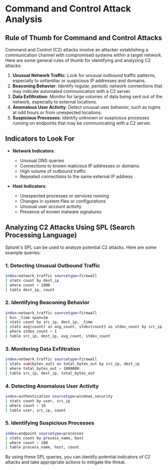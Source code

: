 # Command and Control Attack Analysis

## Rule of Thumb for Command and Control Attacks
Command and Control (C2) attacks involve an attacker establishing a communication channel with compromised systems within a target network. Here are some general rules of thumb for identifying and analyzing C2 attacks:

1. **Unusual Network Traffic**: Look for unusual outbound traffic patterns, especially to unfamiliar or suspicious IP addresses and domains.
2. **Beaconing Behavior**: Identify regular, periodic network connections that may indicate automated communication with a C2 server.
3. **Data Exfiltration**: Monitor for large volumes of data being sent out of the network, especially to external locations.
4. **Anomalous User Activity**: Detect unusual user behavior, such as logins at odd hours or from unexpected locations.
5. **Suspicious Processes**: Identify unknown or suspicious processes running on endpoints that may be communicating with a C2 server.

## Indicators to Look For
- **Network Indicators**:
    - Unusual DNS queries
    - Connections to known malicious IP addresses or domains
    - High volume of outbound traffic
    - Repeated connections to the same external IP address

- **Host Indicators**:
    - Unexpected processes or services running
    - Changes in system files or configurations
    - Unusual user account activity
    - Presence of known malware signatures

## Analyzing C2 Attacks Using SPL (Search Processing Language)
Splunk's SPL can be used to analyze potential C2 attacks. Here are some example queries:

### 1. Detecting Unusual Outbound Traffic
```bash
index=network_traffic sourcetype=firewall
| stats count by dest_ip
| where count > 1000
| table dest_ip, count
```

### 2. Identifying Beaconing Behavior
```bash
index=network_traffic sourcetype=firewall
| bin _time span=1m
| stats count by src_ip, dest_ip, _time
| stats avg(count) as avg_count, stdev(count) as stdev_count by src_ip, dest_ip
| where stdev_count < 1
| table src_ip, dest_ip, avg_count, stdev_count
```

### 3. Monitoring Data Exfiltration
```bash
index=network_traffic sourcetype=firewall
| stats sum(bytes_out) as total_bytes_out by src_ip, dest_ip
| where total_bytes_out > 1000000
| table src_ip, dest_ip, total_bytes_out
```

### 4. Detecting Anomalous User Activity
```bash
index=authentication sourcetype=windows_security
| stats count by user, src_ip
| where count > 10
| table user, src_ip, count
```

### 5. Identifying Suspicious Processes
```bash
index=endpoint sourcetype=processes
| stats count by process_name, host
| where count > 100
| table process_name, host, count
```

By using these SPL queries, you can identify potential indicators of C2 attacks and take appropriate actions to mitigate the threat.
